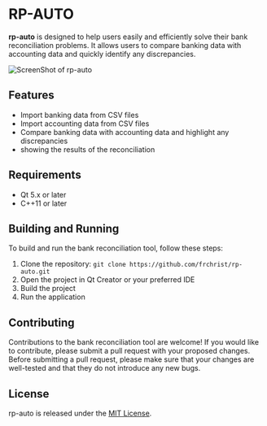 # RP-AUTO

**rp-auto** is designed to help users easily and efficiently solve their bank reconciliation problems. It allows users to compare banking data with accounting data and quickly identify any discrepancies.

![ScreenShot of rp-auto](https://i.ibb.co/1XGVVdL/rp-auto-screenshot.png)

## Features

* Import banking data from CSV files
* Import accounting data from CSV files
* Compare banking data with accounting data and highlight any discrepancies
* showing the results of the reconciliation

## Requirements

* Qt 5.x or later
* C++11 or later

## Building and Running

To build and run the bank reconciliation tool, follow these steps:

1. Clone the repository: `git clone https://github.com/frchrist/rp-auto.git`
2. Open the project in Qt Creator or your preferred IDE
3. Build the project
4. Run the application

## Contributing
Contributions to the bank reconciliation tool are welcome! If you would like to contribute, please submit a pull request with your proposed changes. Before submitting a pull request, please make sure that your changes are well-tested and that they do not introduce any new bugs.

## License

rp-auto is released under the [MIT License](LICENSE).
